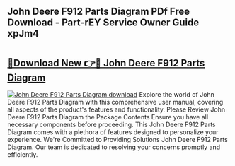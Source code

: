 ## John Deere F912 Parts Diagram PDf Free Download - Part-rEY Service Owner Guide xpJm4

# <h2><a href="http://dfrdzt.blite.top/?on=John+Deere+F912+Parts+Diagram">🔗Download New 👉🔴 John Deere F912 Parts Diagram</a></h2>

[![John Deere F912 Parts Diagram download](https://i.imgur.com/lujVjoI.png)](http://dfrdzt.blite.top/?on=John+Deere+F912+Parts+Diagram)
Explore the world of John Deere F912 Parts Diagram with this comprehensive user manual, covering all aspects of the product's features and functionality. Please Review John Deere F912 Parts Diagram the Package Contents Ensure you have all necessary components before proceeding. This John Deere F912 Parts Diagram comes with a plethora of features designed to personalize your experience. We're Committed to Providing Solutions John Deere F912 Parts Diagram. Our team is dedicated to resolving your concerns promptly and efficiently.
